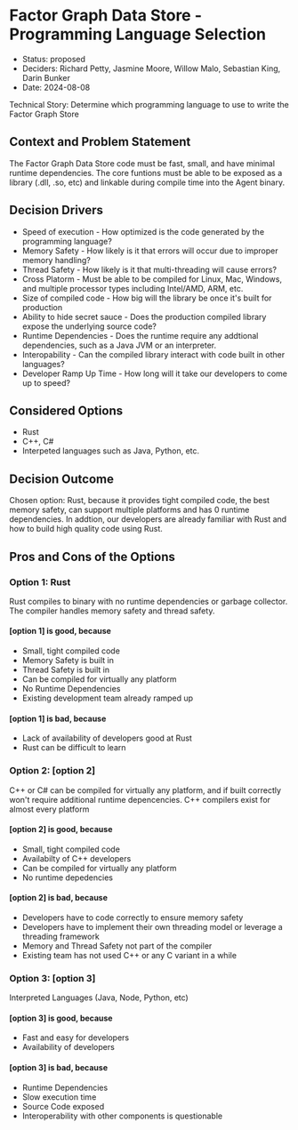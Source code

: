 # Factor Graph Data Store - Programming Language Selection

* Status: proposed
* Deciders: Richard Petty, Jasmine Moore, Willow Malo, Sebastian King, Darin Bunker
* Date: 2024-08-08

Technical Story: Determine which programming language to use to write the Factor Graph Store

## Context and Problem Statement

The Factor Graph Data Store code must be fast, small, and have minimal runtime dependencies.   The core funtions must be able to be exposed as a library (.dll, .so, etc) and linkable during compile time into the Agent binary.

## Decision Drivers <!-- optional -->

* Speed of execution - How optimized is the code generated by the programming language?
* Memory Safety - How likely is it that errors will occur due to improper memory handling?
* Thread Safety - How likely is it that multi-threading will cause errors?
* Cross Platorm - Must be able to be compiled for Linux, Mac, Windows, and multiple processor types including Intel/AMD, ARM, etc.
* Size of compiled code - How big will the library be once it's built for production
* Ability to hide secret sauce - Does the production compiled library expose the underlying source code?
* Runtime Dependencies - Does the runtime require any addtional dependencies, such as a Java JVM or an interpreter.
* Interopability - Can the compiled library interact with code built in other languages?
* Developer Ramp Up Time - How long will it take our developers to come up to speed?

## Considered Options

* Rust
* C++, C#
* Interpeted languages such as Java, Python, etc.

## Decision Outcome

Chosen option: Rust, because it provides tight compiled code, the best memory safety, can support multiple platforms and has 0 runtime dependencies.  In addtion, our developers are already familiar with Rust and how to build high quality code using Rust. 


## Pros and Cons of the Options <!-- optional -->

### Option 1: Rust

Rust compiles to binary with no runtime dependencies or garbage collector.  The compiler handles memory safety and thread safety. 

#### [option 1] is good, because
* Small, tight compiled code
* Memory Safety is built in
* Thread Safety is built in
* Can be compiled for virtually any platform
* No Runtime Dependencies
* Existing development team already ramped up

#### [option 1] is bad, because
* Lack of availability of developers good at Rust
* Rust can be difficult to learn

### Option 2: [option 2]

C++ or C# can be compiled for virtually any platform, and if built correctly won't require additional runtime depencencies.   C++ compilers exist for almost every platform

#### [option 2] is good, because
* Small, tight compiled code
* Availabilty of C++ developers
* Can be compiled for virtually any platform
* No runtime depedencies
 

#### [option 2] is bad, because
* Developers have to code correctly to ensure memory safety
* Developers have to implement their own threading model or leverage a threading framework
* Memory and Thread Safety not part of the compiler
* Existing team has not used C++ or any C variant in a while

### Option 3: [option 3]

Interpreted Languages  (Java, Node, Python, etc)

#### [option 3] is good, because
* Fast and easy for developers
* Availability of developers


#### [option 3] is bad, because
* Runtime Dependencies
* Slow execution time
* Source Code exposed
* Interoperability with other components is questionable

